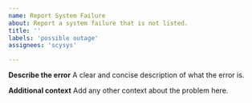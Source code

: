 ```yaml
---
name: Report System Failure
about: Report a system failure that is not listed.
title: ''
labels: 'possible outage'
assignees: 'scysys'

---
```


<!-- If you have a question, you should contact us here: https://www.streampanel.net/en/contact/ -->

**Describe the error**
A clear and concise description of what the error is.

**Additional context**
Add any other context about the problem here.
